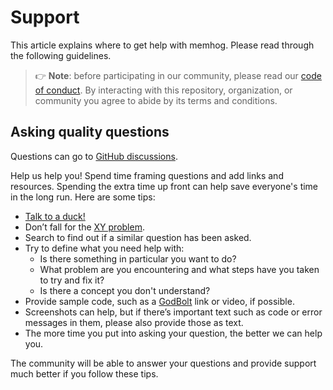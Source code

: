 # Support

This article explains where to get help with memhog. Please read through the
following guidelines.

> 👉 **Note**: before participating in our community, please read our
> [code of conduct](./CODE_OF_CONDUCT.md "Code of Conduct"). By interacting
> with this repository, organization, or community you agree to abide by its
> terms and conditions.

## Asking quality questions

Questions can go to
[GitHub discussions](https://github.com/SFM61319/memhog/discussions "GitHub Discussions").

Help us help you! Spend time framing questions and add links and resources.
Spending the extra time up front can help save everyone's time in the long run.
Here are some tips:

- [Talk to a duck!](https://rubberduckdebugging.com "Rubber duck debugging")
- Don’t fall for the
  [XY problem](https://meta.stackexchange.com/a/66378/1103068 "The XY problem").
- Search to find out if a similar question has been asked.
- Try to define what you need help with:
  - Is there something in particular you want to do?
  - What problem are you encountering and what steps have you taken to try and
    fix it?
  - Is there a concept you don't understand?
- Provide sample code, such as a
  [GodBolt](https://godbolt.org "GodBolt") link or video, if possible.
- Screenshots can help, but if there’s important text such as code or error
  messages in them, please also provide those as text.
- The more time you put into asking your question, the better we can help you.

The community will be able to answer your questions and provide support much
better if you follow these tips.
